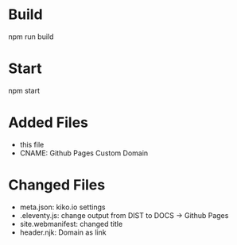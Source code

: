 # Build
npm run build

# Start
npm start

# Added Files
- this file
- CNAME: Github Pages Custom Domain

# Changed Files
- meta.json: kiko.io settings
- .eleventy.js: change output from DIST to DOCS -> Github Pages
- site.webmanifest: changed title
- header.njk: Domain as link
